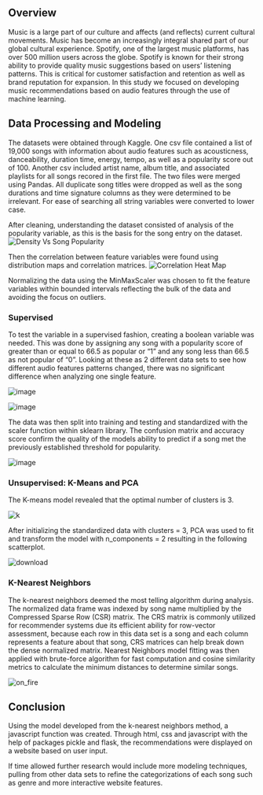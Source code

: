 ## Overview

Music is a large part of our culture and affects (and reflects) current cultural movements. Music has become an increasingly integral shared part of our global cultural experience. Spotify, one of the largest music platforms, has over 500 million users across the globe. Spotify is known for their strong ability to provide quality music suggestions based on users’ listening patterns. This is critical for customer satisfaction and retention as well as brand reputation for expansion. In this study we focused on developing music recommendations based on audio features through the use of machine learning.

## Data Processing and Modeling

The datasets were obtained through Kaggle. One csv file contained a list of 19,000 songs with information about audio features such as acousticness, danceability, duration time, energy, tempo, as well as a popularity score out of 100. Another csv included artist name, album title, and associated playlists for all songs recored in the first file. The two files were merged using Pandas. All duplicate song titles were dropped as well as the song durations and time signature columns as they were determined to be irrelevant. For ease of searching all string variables were converted to lower case.




After cleaning, understanding the dataset consisted of analysis of the popularity variable, as this is the basis for the song entry on the dataset. 
![Density Vs  Song Popularity](https://github.com/apanthari/project_4/assets/119544491/03989a74-403b-42aa-8024-c22fd416a640)

Then the correlation between feature variables were found using distribution maps and correlation matrices. 
![Correlation Heat Map](https://github.com/apanthari/project_4/assets/119544491/51a23c6b-2b98-4b6f-9abf-2e51d2fd2994)

Normalizing the data using the MinMaxScaler was chosen to fit the feature variables within bounded intervals reflecting the bulk of the data and avoiding the focus on outliers.

### Supervised 

To test the variable in a supervised fashion, creating a boolean variable was needed. This was done by assigning any song with a popularity score of greater than or equal to 66.5 as popular or “1” and any song less than 66.5 as not popular of “0”. Looking at these as 2 different data sets to see how different audio features patterns changed, there was no significant difference when analyzing one single feature. 

![image](https://github.com/apanthari/project_4_2/assets/119544491/7f676017-ec7d-425c-b94b-3e03f80157b1)

![image](https://github.com/apanthari/project_4_2/assets/119544491/f7ee5aea-fbbf-4bd6-9031-071d9c85dcfc)

The data was then split into training and testing and standardized with the scaler function within sklearn library. The confusion matrix and accuracy score confirm the quality of the models ability to predict if a song met the previously established threshold for popularity.


![image](https://github.com/apanthari/project_4_2/assets/119544491/d78c31ab-035f-43fa-b67c-8287c8072c75)

### Unsupervised: K-Means and PCA

The K-means model revealed that the optimal number of clusters is 3.

![k](https://github.com/apanthari/project_4/assets/119544491/05988a1c-91d4-4ddf-b03e-dfa02364cae0)

After initializing the standardized data with clusters = 3, PCA was used to fit and transform the model with n_components = 2 resulting in the following scatterplot.

![download](https://github.com/apanthari/project_4/assets/119544491/58bee173-9aad-416b-ade2-f3cf9cbe08e9)

### K-Nearest Neighbors

The k-nearest neighbors deemed the most telling algorithm during analysis. The normalized data frame was indexed by song name multiplied by the Compressed Sparse Row (CSR) matrix. The CRS matrix is commonly utilized for recommender systems due its efficient ability for row-vector assessment, because each row in this data set is a song and each column represents a feature about that song, CRS matrices can help break down the dense normalized matrix. Nearest Neighbors model fitting was then applied with brute-force algorithm for fast computation and cosine similarity metrics to calculate the minimum distances to determine similar songs. 

![on_fire](https://github.com/apanthari/project_4/assets/119544491/e1d00d65-f8d8-403b-8b70-8b15ada162d1)

## Conclusion

Using the model developed from the k-nearest neighbors method, a javascript function was created. Through html, css and javascript with the help of packages pickle and flask, the recommendations were displayed on a website based on user input.

If time allowed further research would include more modeling techniques, pulling from other data sets to refine the categorizations of each song such as genre and more interactive website features.
